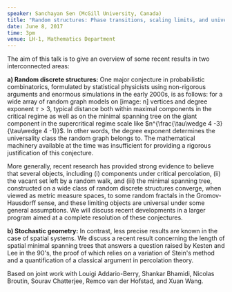 ```yaml
---
speaker: Sanchayan Sen (McGill University, Canada)
title: "Random structures: Phase transitions, scaling limits, and universality"
date: June 8, 2017
time: 3pm
venue: LH-1, Mathematics Department
---
```


The aim of this talk is to give an overview of some recent results in two
interconnected areas:

**a) Random discrete structures:** One major conjecture in probabilistic
combinatorics, formulated by statistical physicists using non-rigorous
arguments and enormous simulations in the early 2000s, is as follows: for a
wide array of random graph models on [image: n] vertices and degree
exponent $\tau>3$, typical distance both within maximal components
in the critical regime as well as on the minimal spanning tree on the giant
component in the supercritical regime scale like
$n^{\frac{\tau\wedge 4 -3}{\tau\wedge 4 -1}}$. In other words, the degree
exponent determines the universality class the random graph belongs to. The
mathematical machinery available at the time was insufficient for providing
a rigorous justification of this conjecture.

More generally, recent research has provided strong evidence to believe
that several objects, including
(i) components under critical percolation,
(ii) the vacant set left by a random walk, and
(iii) the minimal spanning tree,
constructed on a wide class of random discrete structures converge, when viewed
as metric measure spaces, to some random fractals in the Gromov-Hausdorff
sense, and these limiting objects are universal under some general
assumptions. We will discuss recent developments in a larger program aimed
at a complete resolution of these conjectures.

**b) Stochastic geometry:**  In contrast, less precise results are known in the
case of spatial systems. We discuss a recent result concerning the length
of spatial minimal spanning trees that answers a question raised by Kesten
and Lee in the 90's, the proof of which relies on a variation of Stein's
method and a quantification of a classical argument in percolation theory.

Based on joint work with Louigi Addario-Berry, Shankar Bhamidi, Nicolas
Broutin, Sourav Chatterjee, Remco van der Hofstad, and Xuan Wang.
